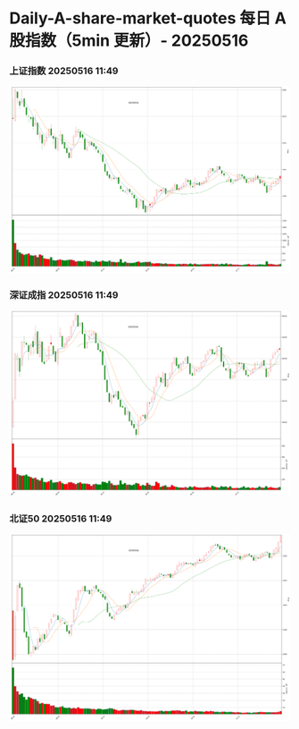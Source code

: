 
# Daily-A-share-market-quotes 每日 A 股指数（5min 更新）- 20250516

### 上证指数 20250516 11:49
![](./fig/2025/5/20250516-sh000001.png)

### 深证成指 20250516 11:49
![](./fig/2025/5/20250516-sz399001.png)

### 北证50 20250516 11:49
![](./fig/2025/5/20250516-bj899050.png)

